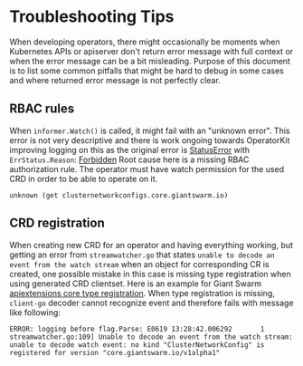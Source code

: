 # Troubleshooting Tips

When developing operators, there might occasionally be moments when Kubernetes
APIs or apiserver don't return error message with full context or when the error
message can be a bit misleading. Purpose of this document is to list some common
pitfalls that might be hard to debug in some cases and where returned error
message is not perfectly clear.

## RBAC rules

When `informer.Watch()` is called, it might fail with an "unknown error". This
error is not very descriptive and there is work ongoing towards OperatorKit
improving logging on this as the original error is
[StatusError](https://github.com/kubernetes/apimachinery/blob/master/pkg/api/errors/errors.go#L39)
with `ErrStatus.Reason`:
[Forbidden](https://github.com/kubernetes/apimachinery/blob/master/pkg/apis/meta/v1/types.go#L569)
Root cause here is a missing RBAC authorization rule. The operator must have
watch permission for the used CRD in order to be able to operate on it.

```
unknown (get clusternetworkconfigs.core.giantswarm.io)
```

## CRD registration

When creating new CRD for an operator and having everything working, but getting
an error from `streamwatcher.go` that states `unable to decode an event from the
watch stream` when an object for corresponding CR is created, one possible
mistake in this case is missing type registration when using generated CRD
clientset. Here is an example for Giant Swarm [apiextensions core type
registration](https://github.com/giantswarm/apiextensions/blob/master/pkg/apis/core/v1alpha1/register.go#L17).
When type registration is missing, `client-go` decoder cannot recognize event
and therefore fails with message like following:

```
ERROR: logging before flag.Parse: E0619 13:28:42.006292       1 streamwatcher.go:109] Unable to decode an event from the watch stream: unable to decode watch event: no kind "ClusterNetworkConfig" is registered for version "core.giantswarm.io/v1alpha1"
```

